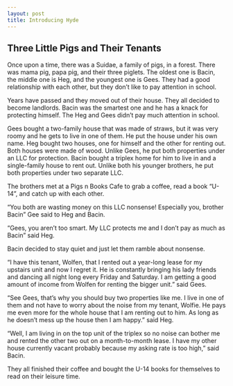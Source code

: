 ```yaml
---
layout: post
title: Introducing Hyde
---
```

## Three Little Pigs and Their Tenants

Once upon a time, there was a Suidae, a family of pigs, in a forest. There was mama pig, papa pig, and their three piglets. The oldest one is Bacin, the middle one is Heg, and the youngest one is Gees. They had a good relationship with each other, but they don’t like to pay attention in school.

Years have passed and they moved out of their house. They all decided to become landlords. Bacin was the smartest one and he has a knack for protecting himself. The Heg and Gees didn’t pay much attention in school.

Gees bought a two-family house that was made of straws, but it was very roomy and he gets to live in one of them. He put the house under his own name. Heg bought two houses, one for himself and the other for renting out. Both houses were made of wood. Unlike Gees, he put both properties under an LLC for protection. Bacin bought a triplex home for him to live in and a single-family house to rent out. Unlike both his younger brothers, he put both properties under two separate LLC.

The brothers met at a Pigs n Books Cafe to grab a coffee, read a book “U-14”, and catch up with each other.

“You both are wasting money on this LLC nonsense! Especially you, brother Bacin” Gee said to Heg and Bacin.

“Gees, you aren’t too smart. My LLC protects me and I don’t pay as much as Bacin” said Heg.

Bacin decided to stay quiet and just let them ramble about nonsense.

“I have this tenant, Wolfen, that I rented out a year-long lease for my upstairs unit and now I regret it. He is constantly bringing his lady friends and dancing all night long every Friday and Saturday. I am getting a good amount of income from Wolfen for renting the bigger unit.” said Gees.

“See Gees, that’s why you should buy two properties like me. I live in one of them and not have to worry about the noise from my tenant, Wolfie. He pays me even more for the whole house that I am renting out to him. As long as he doesn’t mess up the house then I am happy.” said Heg.

“Well, I am living in on the top unit of the triplex so no noise can bother me and rented the other two out on a month-to-month lease. I have my other house currently vacant probably because my asking rate is too high,” said Bacin.

They all finished their coffee and bought the U-14 books for themselves to read on their leisure time.



